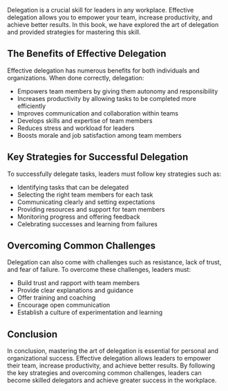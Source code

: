 
Delegation is a crucial skill for leaders in any workplace. Effective delegation allows you to empower your team, increase productivity, and achieve better results. In this book, we have explored the art of delegation and provided strategies for mastering this skill.

The Benefits of Effective Delegation
------------------------------------

Effective delegation has numerous benefits for both individuals and organizations. When done correctly, delegation:

* Empowers team members by giving them autonomy and responsibility
* Increases productivity by allowing tasks to be completed more efficiently
* Improves communication and collaboration within teams
* Develops skills and expertise of team members
* Reduces stress and workload for leaders
* Boosts morale and job satisfaction among team members

Key Strategies for Successful Delegation
----------------------------------------

To successfully delegate tasks, leaders must follow key strategies such as:

* Identifying tasks that can be delegated
* Selecting the right team members for each task
* Communicating clearly and setting expectations
* Providing resources and support for team members
* Monitoring progress and offering feedback
* Celebrating successes and learning from failures

Overcoming Common Challenges
----------------------------

Delegation can also come with challenges such as resistance, lack of trust, and fear of failure. To overcome these challenges, leaders must:

* Build trust and rapport with team members
* Provide clear explanations and guidance
* Offer training and coaching
* Encourage open communication
* Establish a culture of experimentation and learning

Conclusion
----------

In conclusion, mastering the art of delegation is essential for personal and organizational success. Effective delegation allows leaders to empower their team, increase productivity, and achieve better results. By following the key strategies and overcoming common challenges, leaders can become skilled delegators and achieve greater success in the workplace.

